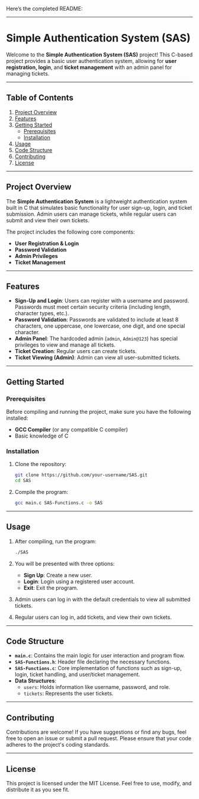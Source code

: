 Here’s the completed README:

---

# **Simple Authentication System (SAS)**

Welcome to the **Simple Authentication System (SAS)** project! This C-based project provides a basic user authentication system, allowing for **user registration, login**, and **ticket management** with an admin panel for managing tickets.

---

## **Table of Contents**

1. [Project Overview](#project-overview)
2. [Features](#features)
3. [Getting Started](#getting-started)
   - [Prerequisites](#prerequisites)
   - [Installation](#installation)
4. [Usage](#usage)
5. [Code Structure](#code-structure)
6. [Contributing](#contributing)
7. [License](#license)

---

## **Project Overview**

The **Simple Authentication System** is a lightweight authentication system built in C that simulates basic functionality for user sign-up, login, and ticket submission. Admin users can manage tickets, while regular users can submit and view their own tickets.

The project includes the following core components:

- **User Registration & Login**
- **Password Validation**
- **Admin Privileges**
- **Ticket Management**

---

## **Features**

- **Sign-Up and Login**: Users can register with a username and password. Passwords must meet certain security criteria (including length, character types, etc.).
- **Password Validation**: Passwords are validated to include at least 8 characters, one uppercase, one lowercase, one digit, and one special character.
- **Admin Panel**: The hardcoded admin (`admin`, `Admin@123`) has special privileges to view and manage all tickets.
- **Ticket Creation**: Regular users can create tickets.
- **Ticket Viewing (Admin)**: Admin can view all user-submitted tickets.

---

## **Getting Started**

### **Prerequisites**

Before compiling and running the project, make sure you have the following installed:

- **GCC Compiler** (or any compatible C compiler)
- Basic knowledge of C

### **Installation**

1. Clone the repository:

   ```bash
   git clone https://github.com/your-username/SAS.git
   cd SAS
   ```

2. Compile the program:
   ```bash
   gcc main.c SAS-Functions.c -o SAS
   ```

---

## **Usage**

1. After compiling, run the program:

   ```bash
   ./SAS
   ```

2. You will be presented with three options:

   - **Sign Up**: Create a new user.
   - **Login**: Login using a registered user account.
   - **Exit**: Exit the program.

3. Admin users can log in with the default credentials to view all submitted tickets.

4. Regular users can log in, add tickets, and view their own tickets.

---

## **Code Structure**

- **`main.c`**: Contains the main logic for user interaction and program flow.
- **`SAS-Functions.h`**: Header file declaring the necessary functions.
- **`SAS-Functions.c`**: Core implementation of functions such as sign-up, login, ticket handling, and user/ticket management.
- **Data Structures**:
  - `users`: Holds information like username, password, and role.
  - `tickets`: Represents the user tickets.

---

## **Contributing**

Contributions are welcome! If you have suggestions or find any bugs, feel free to open an issue or submit a pull request. Please ensure that your code adheres to the project's coding standards.

---

## **License**

This project is licensed under the MIT License. Feel free to use, modify, and distribute it as you see fit.
